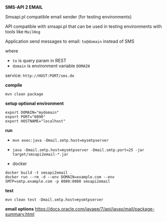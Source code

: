 **SMS-API 2 EMAIL**

Smsapi.pl compatible email sender (for testing environments)

API compatible with smsapi.pl that can be used in testing environments with tools like `MailHog`

Application send messages to email: `to@domain` instead of SMS

where
- `to` is query param in REST
- `domain` is environment variable `DOMAIN`

service: `http://HOST:PORT/sms.do`

**compile**

`mvn clean package`

**setup optional environment**
```
export DOMAIN="mydomain"
export PORT="8090"
export HOSTNAME="localhost"
```

**run**

- `mvn exec:java -Dmail.smtp.host=mysmtpserver`

- `java -Dmail.smtp.host=mysmtpserver -Dmail.smtp.port=25 -jar target/smsapi2email-*.jar `

- docker
```
docker build -t smsapi2email .
docker run --rm -d --env DOMAIN=example.com --env SMTP=smtp.example.com -p 8080:8080 smsapi2email
```

**test**

`mvn clean test -Dmail.smtp.host=mysmtpserver`

**email options**
<https://docs.oracle.com/javaee/7/api/javax/mail/package-summary.html>
